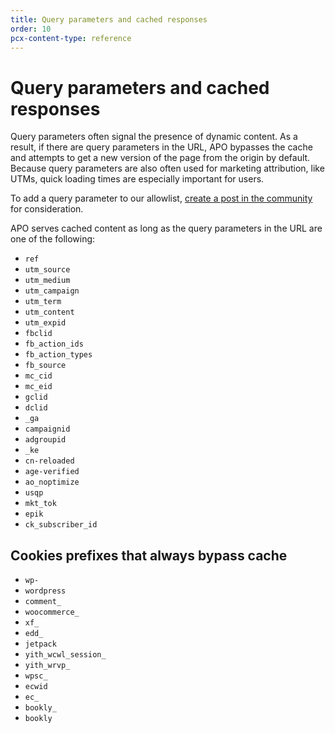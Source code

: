 ```yaml
---
title: Query parameters and cached responses
order: 10
pcx-content-type: reference
---
```


# Query parameters and cached responses

Query parameters often signal the presence of dynamic content. As a result, if there are query parameters in the URL, APO bypasses the cache and attempts to get a new version of the page from the origin by default. Because query parameters are also often used for marketing attribution, like UTMs, quick loading times are especially important for users.

To add a query parameter to our allowlist, [create a post in the community](https://community.cloudflare.com/) for consideration.

APO serves cached content as long as the query parameters in the URL are one of the following:

*   `ref`
*   `utm_source`
*   `utm_medium`
*   `utm_campaign`
*   `utm_term`
*   `utm_content`
*   `utm_expid`
*   `fbclid`
*   `fb_action_ids`
*   `fb_action_types`
*   `fb_source`
*   `mc_cid`
*   `mc_eid`
*   `gclid`
*   `dclid`
*   `_ga`
*   `campaignid`
*   `adgroupid`
*   `_ke`
*   `cn-reloaded`
*   `age-verified`
*   `ao_noptimize`
*   `usqp`
*   `mkt_tok`
*   `epik`
*   `ck_subscriber_id`

## Cookies prefixes that always bypass cache

*   `wp-`
*   `wordpress`
*   `comment_`
*   `woocommerce_`
*   `xf_`
*   `edd_`
*   `jetpack`
*   `yith_wcwl_session_`
*   `yith_wrvp_`
*   `wpsc_`
*   `ecwid`
*   `ec_`
*   `bookly_`
*   `bookly`
